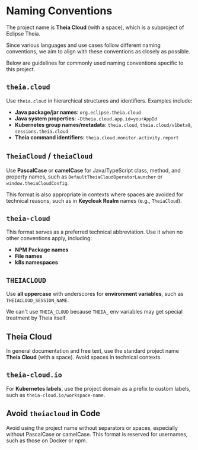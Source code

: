 # Naming Conventions

The project name is **Theia Cloud** (with a space), which is a subproject of Eclipse Theia.

Since various languages and use cases follow different naming conventions, we aim to align with these conventions as closely as possible.

Below are guidelines for commonly used naming conventions specific to this project.

## `theia.cloud`

Use `theia.cloud` in hierarchical structures and identifiers. Examples include:

- **Java package/jar names**: `org.eclipse.theia.cloud`
- **Java system properties**: `-Dtheia.cloud.app.id=yourAppId`
- **Kubernetes group names/metadata**: `theia.cloud`, `theia.cloud/v1beta9`, `sessions.theia.cloud`
- **Theia command identifiers**: `theia.cloud.monitor.activity.report`

## `TheiaCloud` / `theiaCloud`

Use **PascalCase** or **camelCase** for Java/TypeScript class, method, and property names, such as `DefaultTheiaCloudOperatorLauncher` or `window.theiaCloudConfig`.

This format is also appropriate in contexts where spaces are avoided for technical reasons, such as in **Keycloak Realm** names (e.g., `TheiaCloud`).

## `theia-cloud`

This format serves as a preferred technical abbreviation. Use it when no other conventions apply, including:

- **NPM Package names**
- **File names**
- **k8s namespaces**

## `THEIACLOUD`

Use **all uppercase** with underscores for **environment variables**, such as `THEIACLOUD_SESSION_NAME`.

We can't use `THEIA_CLOUD` because `THEIA_` env variables may get special treatment by Theia itself.

## Theia Cloud

In general documentation and free text, use the standard project name **Theia Cloud** (with a space). Avoid spaces in technical contexts.

## `theia-cloud.io`

For **Kubernetes labels**, use the project domain as a prefix to custom labels, such as `theia-cloud.io/workspace-name`.

## Avoid `theiacloud` in Code

Avoid using the project name without separators or spaces, especially without PascalCase or camelCase. This format is reserved for usernames, such as those on Docker or npm.
